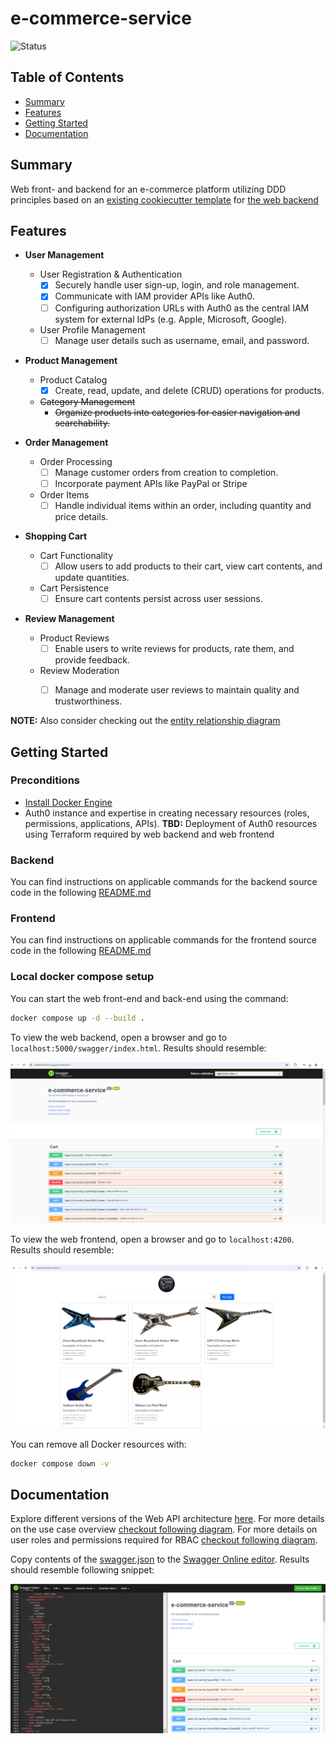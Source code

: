 # e-commerce-service

![Status](https://img.shields.io/badge/Status-In%20Development-yellow)

## Table of Contents

- [Summary](#summary)
- [Features](#features)
- [Getting Started](#getting-started)
- [Documentation](#documentation)

## Summary

Web front- and backend for an e-commerce platform utilizing DDD principles based on an [existing cookiecutter template](https://github.com/MGTheTrain/dotnet-ddd-web-api-starter) for [the web backend](./backend/Mgtt.ECom/)

## Features

- **User Management**
  - User Registration & Authentication
    - [x] Securely handle user sign-up, login, and role management.
    - [x] Communicate with IAM provider APIs like Auth0.
    - [ ] Configuring authorization URLs with Auth0 as the central IAM system for external IdPs (e.g. Apple, Microsoft, Google).
  - User Profile Management
    - [ ] Manage user details such as username, email, and password.

- **Product Management**
  - Product Catalog
    - [x] Create, read, update, and delete (CRUD) operations for products.
  - ~~Category Management~~
    - ~~Organize products into categories for easier navigation and searchability.~~

- **Order Management**
  - Order Processing
    - [ ] Manage customer orders from creation to completion.
    - [ ] Incorporate payment APIs like PayPal or Stripe
  - Order Items
    - [ ] Handle individual items within an order, including quantity and price details.

- **Shopping Cart**
  - Cart Functionality
    - [ ] Allow users to add products to their cart, view cart contents, and update quantities.
  - Cart Persistence
    - [ ] Ensure cart contents persist across user sessions.

- **Review Management**
  - Product Reviews
    - [ ] Enable users to write reviews for products, rate them, and provide feedback.
  - Review Moderation
    - [ ] Manage and moderate user reviews to maintain quality and trustworthiness.


**NOTE:** Also consider checking out the [entity relationship diagram](./docs/diagrams/entity-relationship-diagram.mmd)

## Getting Started

### Preconditions

- [Install Docker Engine](https://docs.docker.com/engine/install/)
- Auth0 instance and expertise in creating necessary resources (roles, permissions, applications, APIs). **TBD:** Deployment of Auth0 resources using Terraform  required by web backend and web frontend

### Backend

You can find instructions on applicable commands for the backend source code in the following [README.md](./backend/Mgtt.ECom/README.md)

### Frontend

You can find instructions on applicable commands for the frontend source code in the following [README.md](./frontend/e-commerce-service/README.md)

### Local docker compose setup

You can start the web front-end and back-end using the command:

```sh
docker compose up -d --build .
``` 

To view the web backend, open a browser and go to `localhost:5000/swagger/index.html`. Results should resemble:

![Swagger UI trough Docker](./docs/api-design/swagger-ui-trough-docker.PNG)

To view the web frontend, open a browser and go to `localhost:4200`. Results should resemble:

![Web frontend](./docs/test/web-frontend.PNG)

You can remove all Docker resources with:

```sh
docker compose down -v
```

## Documentation

Explore different versions of the Web API architecture [here](./docs/api-design/web-api-structure/). For more details on the use case overview [checkout following diagram](./docs/diagrams/use-case-overview.mmd). For more details on user roles and permissions required for RBAC [checkout following diagram](./docs/diagrams/user-roles-and-permissions-mapping.mmd).

Copy contents of the [swagger.json](./docs/api-design/swagger.json) to the [Swagger Online editor](https://editor.swagger.io/).
Results should resemble following snippet:

![swagger-ui-results.PNG](./docs/api-design/swagger-ui-results.PNG)
